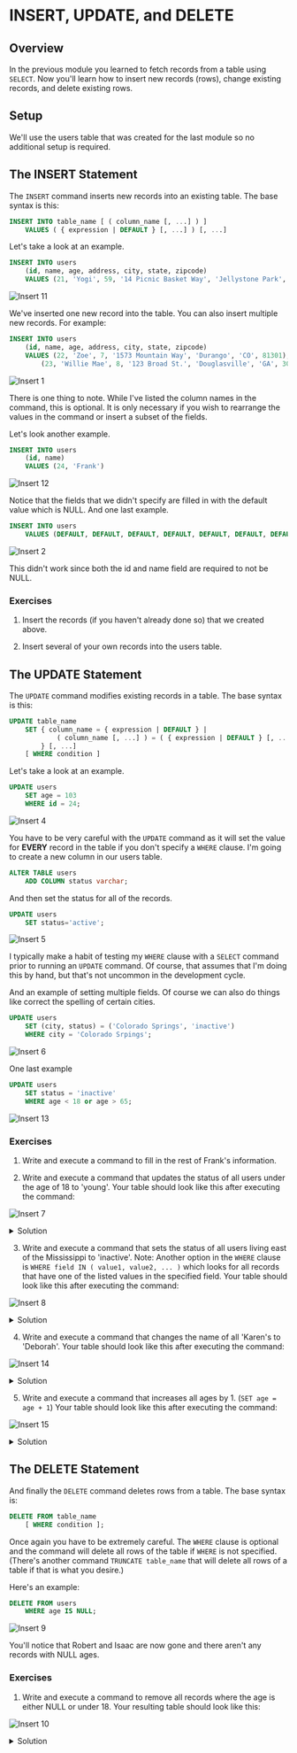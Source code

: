# INSERT, UPDATE, and DELETE

## Overview

In the previous module you learned to fetch records from a table using ```SELECT```. Now you'll
learn how to insert new records (rows), change existing records, and delete existing rows.

## Setup

We'll use the users table that was created for the last module so no additional setup is required.

## The INSERT Statement

The ```INSERT``` command inserts new records into an existing table. The base syntax is this:

```SQL
INSERT INTO table_name [ ( column_name [, ...] ) ]
	VALUES ( { expression | DEFAULT } [, ...] ) [, ...]
```

Let's take a look at an example.

```SQL
INSERT INTO users
	(id, name, age, address, city, state, zipcode)
	VALUES (21, 'Yogi', 59, '14 Picnic Basket Way', 'Jellystone Park', 'WY', 82190);
```

![Insert 11](img/insert11.png)

We've inserted one new record into the table. You can also insert multiple new records. For example:

```SQL
INSERT INTO users
	(id, name, age, address, city, state, zipcode)
	VALUES (22, 'Zoe', 7, '1573 Mountain Way', 'Durango', 'CO', 81301),
		(23, 'Willie Mae', 8, '123 Broad St.', 'Douglasville', 'GA', 30135);
```

![Insert 1](img/insert1.png)

There is one thing to note. While I've listed the column names in the command, this is optional. It is only necessary if
you wish to rearrange the values in the command or insert a subset of the fields.

Let's look another example.

```SQL
INSERT INTO users
	(id, name)
	VALUES (24, 'Frank')
```

![Insert 12](img/insert12.png)

Notice that the fields that we didn't specify are filled in with the default value which is NULL. And
one last example.

```SQL
INSERT INTO users
	VALUES (DEFAULT, DEFAULT, DEFAULT, DEFAULT, DEFAULT, DEFAULT, DEFAULT);
```

![Insert 2](img/insert2.png)

This didn't work since both the id and name field are required to not be NULL.

### Exercises

1. Insert the records (if you haven't already done so) that we created above.

2. Insert several of your own records into the users table.

## The UPDATE Statement

The ```UPDATE``` command modifies existing records in a table. The base syntax is this:

```SQL
UPDATE table_name
	SET { column_name = { expression | DEFAULT } |
			( column_name [, ...] ) = ( { expression | DEFAULT } [, ...] )
		} [, ...]
	[ WHERE condition ]
```

Let's take a look at an example.

```SQL
UPDATE users
	SET age = 103
	WHERE id = 24;
```

![Insert 4](img/insert4.png)

You have to be very careful with the ```UPDATE``` command as it will set the value for **EVERY** record
in the table if you don't specify a ```WHERE``` clause. I'm going to create a new column in our users table.

```SQL
ALTER TABLE users
	ADD COLUMN status varchar;
```

And then set the status for all of the records.

```SQL
UPDATE users
	SET status='active';
```

![Insert 5](img/insert5.png)

I typically make a habit of testing my ```WHERE``` clause with a ```SELECT``` command prior to running an ```UPDATE```
command. Of course, that assumes that I'm doing this by hand, but that's not uncommon in the development cycle.

And an example of setting multiple fields. Of course we can also do things like correct the spelling of certain cities.

```SQL
UPDATE users
	SET (city, status) = ('Colorado Springs', 'inactive')
	WHERE city = 'Colorado Srpings';
```

![Insert 6](img/insert6.png)

One last example

```SQL
UPDATE users
	SET status = 'inactive'
	WHERE age < 18 or age > 65;
```

![Insert 13](img/insert13.png)

### Exercises

1. Write and execute a command to fill in the rest of Frank's information.

2. Write and execute a command that updates the status of all users under the age of 18 to 'young'. Your table should look
like this after executing the command:

![Insert 7](img/insert7.png)

<details><summary>
	Solution
</summary><p>

```SQL
UPDATE users
	SET status='young'
	WHERE age < 18;
```

</p></details>

3. Write and execute a command that sets the status of all users living east of the Mississippi to 'inactive'. Note:
Another option in the ```WHERE``` clause is ```WHERE field IN ( value1, value2, ... )``` which looks for all records that
have one of the listed values in the specified field. Your table should look like this after executing the command:

![Insert 8](img/insert8.png)

<details><summary>
	Solution
</summary><p>

```SQL
UPDATE users
	SET status='inactive'
	WHERE state IN ('GA', 'NC', 'NY');
```

</p></details>

4. Write and execute a command that changes the name of all 'Karen's to 'Deborah'. Your table should look like this after
executing the command:

![Insert 14](img/insert14.png)

<details><summary>
	Solution
</summary><p>

```SQL
UPDATE users
	SET name = 'Deborah'
	WHERE name = 'Karen';
```

</p></details>

5. Write and execute a command that increases all ages by 1. (```SET age = age + 1```) Your table should look like this
after executing the command:

![Insert 15](img/insert15.png)

<details><summary>
	Solution
</summary><p>

```SQL
UPDATE users
	SET age = age + 1
	WHERE age IS NOT NULL;
```

The ```WHERE age IS NOT NULL``` may not be necessary but is good practice as addition with a NULL isn't defined.

</p></details>

## The DELETE Statement

And finally the ```DELETE``` command deletes rows from a table. The base syntax is:

```SQL
DELETE FROM table_name
	[ WHERE condition ];
```

Once again you have to be extremely careful. The ```WHERE``` clause is optional and the command will delete
all rows of the table if ```WHERE``` is not specified. (There's another command ```TRUNCATE table_name``` that
will delete all rows of a table if that is what you desire.)

Here's an example:

```SQL
DELETE FROM users
	WHERE age IS NULL;
```

![Insert 9](img/insert9.png)

You'll notice that Robert and Isaac are now gone and there aren't any records with NULL ages.

### Exercises

1. Write and execute a command to remove all records where the age is either NULL or under 18. Your resulting
table should look like this:

![Insert 10](img/insert10.png)

<details><summary>
	Solution
</summary><p>

```SQL
DELETE FROM users
	WHERE age IS NULL
	OR age < 18;
```

</p></details>

